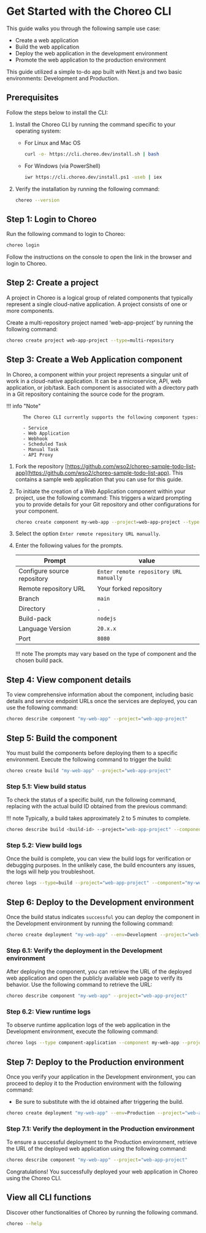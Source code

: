 # Get Started with the Choreo CLI 

This guide walks you through the following sample use case:

- Create a web application
- Build the web application
- Deploy the web application in the development environment
- Promote the web application to the production environment

This guide utilized a simple to-do app built with Next.js and two basic environments: Development and Production.

## Prerequisites

Follow the steps below to install the CLI:  

1. Install the Choreo CLI by running the command specific to your operating system:

    - For Linux and Mac OS
        ``` sh
        curl -o- https://cli.choreo.dev/install.sh | bash
        ```

    - For Windows (via PowerShell)
        ``` sh
        iwr https://cli.choreo.dev/install.ps1 -useb | iex
        ```

2. Verify the installation by running the following command:

    ``` sh
    choreo --version
    ```

## Step 1: Login to Choreo 

Run the following command to login to Choreo:  

``` bash
choreo login
```

Follow the instructions on the console to open the link in the browser and login to Choreo.

## Step 2: Create a project 

A project in Choreo is a logical group of related components that typically represent a single cloud-native application. A project consists of one or more components.

Create a multi-repository project named ‘web-app-project’ by running the following command:

``` sh
choreo create project web-app-project --type=multi-repository
```
## Step 3: Create a Web Application component

In Choreo, a component within your project represents a singular unit of work in a cloud-native application. It can be a microservice, API, web application, or job/task. Each component is associated with a directory path in a Git repository containing the source code for the program.

!!! info "Note"

          The Choreo CLI currently supports the following component types:

          - Service
          - Web Application
          - Webhook
          - Scheduled Task
          - Manual Task
          - API Proxy

1. Fork the repository [https://github.com/wso2/choreo-sample-todo-list-app](https://github.com/wso2/choreo-sample-todo-list-app). This contains a sample web application that you can use for this guide. 

2. To initiate the creation of a Web Application component within your project, use the following command:
This triggers a wizard prompting you to provide details for your Git repository and other configurations for your component.

    ``` sh
    choreo create component my-web-app --project=web-app-project --type=webApp
    ```

3. Select the option `Enter remote repository URL manually`.
4. Enter the following values for the prompts.

    | Prompt                      | value                                  |
    |-----------------------------|----------------------------------------|
    | Configure source repository | `Enter remote repository URL manually` |
    | Remote repository URL       | Your forked repository                       |
    | Branch                      | `main`                                 |
    | Directory                   | `. `                                   |
    | Build-pack                  | `nodejs`                               |
    | Language Version            | `20.x.x`                               |
    | Port                        | `8080`                                 |
    
    !!! note
        The prompts may vary based on the type of component and the chosen build pack. 


## Step 4: View component details

To view comprehensive information about the component, including basic details and service endpoint URLs once the services are deployed, you can use the following command:

``` sh
choreo describe component "my-web-app" --project="web-app-project"
```

## Step 5: Build the component

You must build the components before deploying them to a specific environment. Execute the following command to trigger the build:

``` sh
choreo create build "my-web-app" --project="web-app-project"
```

### Step 5.1: View build status

To check the status of a specific build, run the following command, replacing <build-id> with the actual build ID obtained from the previous command:

!!! note 
    Typically, a build takes approximately 2 to 5 minutes to complete.

``` sh
choreo describe build <build-id> --project="web-app-project" --component="my-web-app"
```

### Step 5.2: View build logs

Once the build is complete, you can view the build logs for verification or debugging purposes. In the unlikely case, the build encounters any issues, the logs will help you troubleshoot.

``` sh
choreo logs --type=build --project="web-app-project" --component="my-web-app" --deployment-track="main" --build-id=<build_id>
```

## Step 6: Deploy to the Development environment

Once the build status indicates `successful` you can deploy the component in the Development environment by running the following command:

``` sh
choreo create deployment "my-web-app" --env=Development --project="web-app-project" --build-id=<build-id>
```

### Step 6.1: Verify the deployment in the Development environment

After deploying the component, you can retrieve the URL of the deployed web application and open the publicly available web page to verify its behavior. Use the following command to retrieve the URL:

``` bash
choreo describe component "my-web-app" --project="web-app-project"
```

### Step 6.2: View runtime logs

To observe runtime application logs of the web application in the Development environment, execute the following command:

``` sh
choreo logs --type component-application --component my-web-app --project web-app-project --env Development --follow
```

## Step 7: Deploy to the Production environment

Once you verify your application in the Development environment, you can proceed to deploy it to the Production environment with the following command: 

- Be sure to substitute <build-id> with the id obtained after triggering the build.

``` sh
choreo create deployment "my-web-app" --env=Production --project="web-app-project" --build-id=<build-id>
```

### Step 7.1: Verify the deployment in the Production environment

To ensure a successful deployment to the Production environment, retrieve the URL of the deployed web application using the following command:

``` sh
choreo describe component "my-web-app" --project="web-app-project"
``` 

Congratulations! You successfully deployed your web application in Choreo using the Choreo CLI. 

## View all CLI functions

Discover other functionalities of Choreo by running the following command.

``` sh
choreo --help
```
